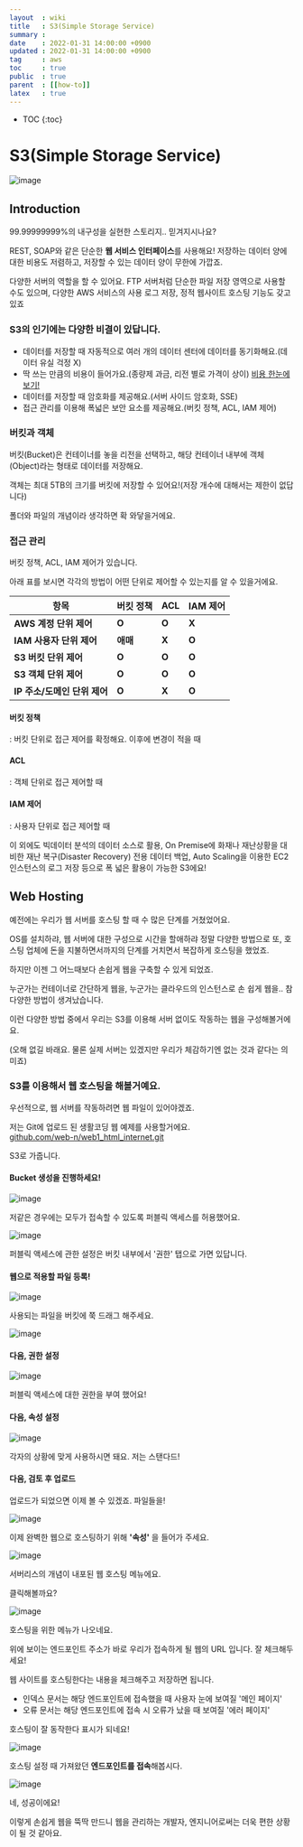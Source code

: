```yaml
---
layout  : wiki
title   : S3(Simple Storage Service)
summary :
date    : 2022-01-31 14:00:00 +0900
updated : 2022-01-31 14:00:00 +0900
tag     : aws
toc     : true
public  : true
parent  : [[how-to]]
latex   : true
---
```

* TOC
{:toc}

# S3(Simple Storage Service)

![image](https://user-images.githubusercontent.com/60500649/151740824-b0d1af89-8290-4174-8c58-6690e4f80e4a.png)


## Introduction

99.99999999%의 내구성을 실현한 스토리지.. 믿겨지시나요?

REST, SOAP와 같은 단순한 **웹 서비스 인터페이스**를 사용해요! 저장하는 데이터 양에 대한 비용도 저렴하고, 저장할 수 있는 데이터 양이 무한에 가깝죠.

다양한 서버의 역할을 할 수 있어요. FTP 서버처럼 단순한 파일 저장 영역으로 사용할 수도 있으며, 다양한 AWS 서비스의 사용 로그 저장, 정적 웹사이트 호스팅 기능도 갖고있죠

### S3의 인기에는 다양한 비결이 있답니다.

-   데이터를 저장할 때 자동적으로 여러 개의 데이터 센터에 데이터를 동기화해요.(데이터 유실 걱정 X)
-   딱 쓰는 만큼의 비용이 들어가요.(종량제 과금, 리전 별로 가격이 상이) [비용 한눈에 보기!](https://aws.amazon.com/ko/s3/pricing/?nc=sn&loc=4)
-   데이터를 저장할 때 암호화를 제공해요.(서버 사이드 암호화, SSE)
-   접근 관리를 이용해 폭넓은 보안 요소를 제공해요.(버킷 정책, ACL, IAM 제어)

### 버킷과 객체

버킷(Bucket)은 컨테이너를 놓을 리전을 선택하고, 해당 컨테이너 내부에 객체(Object)라는 형태로 데이터를 저장해요.

객체는 최대 5TB의 크기를 버킷에 저장할 수 있어요!(저장 개수에 대해서는 제한이 없답니다)

폴더와 파일의 개념이라 생각하면 확 와닿을거에요.

### 접근 관리

버킷 정책, ACL, IAM 제어가 있습니다.

아래 표를 보시면 각각의 방법이 어떤 단위로 제어할 수 있는지를 알 수 있을거에요.

| **항목** | **버킷 정책** | **ACL** | **IAM 제어** |
| --- | --- | --- | --- |
| **AWS 계정 단위 제어** | **O** | **O** | **X** |
| **IAM 사용자 단위 제어** | **애매** | **X** | **O** |
| **S3 버킷 단위 제어** | **O** | **O** | **O** |
| **S3 객체 단위 제어** | **O** | **O** | **O** |
| **IP 주소/도메인 단위 제어** | **O** | **X** | **O** |

#### 버킷 정책

: 버킷 단위로 접근 제어를 확정해요. 이후에 변경이 적을 때

#### ACL

: 객체 단위로 접근 제어할 때

#### IAM 제어

: 사용자 단위로 접근 제어할 때

이 외에도 빅데이터 분석의 데이터 소스로 활용, On Premise에 화재나 재난상황을 대비한 재난 복구(Disaster Recovery) 전용 데이터 백업, Auto Scaling을 이용한 EC2 인스턴스의 로그 저장 등으로 폭 넓은 활용이 가능한 S3에요!

## Web Hosting

예전에는 우리가 웹 서버를 호스팅 할 때 수 많은 단계를 거쳤었어요.

OS를 설치하랴, 웹 서버에 대한 구성으로 시간을 할애하랴 정말 다양한 방법으로 또, 호스팅 업체에 돈을 지불하면서까지의 단계를 거치면서 복잡하게 호스팅을 했었죠.

하지만 이젠 그 어느때보다 손쉽게 웹을 구축할 수 있게 되었죠.

누군가는 컨테이너로 간단하게 웹을, 누군가는 클라우드의 인스턴스로 손 쉽게 웹을.. 참 다양한 방법이 생겨났습니다.

이런 다양한 방법 중에서 우리는 S3를 이용해 서버 없이도 작동하는 웹을 구성해볼거에요.

(오해 없길 바래요. 물론 실제 서버는 있겠지만 우리가 체감하기엔 없는 것과 같다는 의미죠)

### S3를 이용해서 웹 호스팅을 해볼거예요.

우선적으로, 웹 서버를 작동하려면 웹 파일이 있어야겠죠.

저는 Git에 업로드 된 생활코딩 웹 예제를 사용할거에요.  
[github.com/web-n/web1\_html\_internet.git](https://github.com/web-n/web1_html_internet.git)

S3로 가줍니다.

#### Bucket 생성을 진행하세요!

![image](https://user-images.githubusercontent.com/60500649/151740590-07130e7a-db86-4452-bd6f-c068e451b365.png)


저같은 경우에는 모두가 접속할 수 있도록 퍼블릭 액세스를 허용했어요.

![image](https://user-images.githubusercontent.com/60500649/151740613-74755986-9e7f-4eec-ad19-ff24e484da3b.png)


퍼블릭 액세스에 관한 설정은 버킷 내부에서 '권한' 탭으로 가면 있답니다.

#### 웹으로 적용할 파일 등록!

![image](https://user-images.githubusercontent.com/60500649/151740631-5804590e-a1d3-4701-89e3-ef543f349a06.png)


사용되는 파일을 버킷에 쭉 드래그 해주세요.

![image](https://user-images.githubusercontent.com/60500649/151740644-0d014ba3-befa-447a-8372-9415fcaf155a.png)


#### 다음, 권한 설정

![image](https://user-images.githubusercontent.com/60500649/151740669-7fee366f-0aa8-47ba-b3b6-afd0f25c7a80.png)


퍼블릭 액세스에 대한 권한을 부여 했어요!

#### 다음, 속성 설정

![image](https://user-images.githubusercontent.com/60500649/151740712-17355b13-41e6-430b-b66f-5190a0a4851b.png)


각자의 상황에 맞게 사용하시면 돼요. 저는 스탠다드!

#### 다음, 검토 후 업로드

업로드가 되었으면 이제 볼 수 있겠죠. 파일들을!

![image](https://user-images.githubusercontent.com/60500649/151740722-6c9650c5-0244-41a7-8c93-93e793ec1f05.png)


이제 완벽한 웹으로 호스팅하기 위해 **'속성'** 을 들어가 주세요.

![image](https://user-images.githubusercontent.com/60500649/151740729-c61f34d2-2655-47d7-a531-a0868489ac24.png)


서버리스의 개념이 내포된 웹 호스팅 메뉴에요.

클릭해볼까요?

![image](https://user-images.githubusercontent.com/60500649/151740746-2e425bb7-7dff-4382-a2d9-cbe40c8922c9.png)



호스팅을 위한 메뉴가 나오네요.

위에 보이는 엔드포인트 주소가 바로 우리가 접속하게 될 웹의 URL 입니다. 잘 체크해두세요!

웹 사이트를 호스팅한다는 내용을 체크해주고 저장하면 됩니다.

-   인덱스 문서는 해당 엔드포인트에 접속했을 때 사용자 눈에 보여질 '메인 페이지'
-   오류 문서는 해당 엔드포인트에 접속 시 오류가 났을 때 보여질 '에러 페이지'


호스팅이 잘 동작한다 표시가 되네요!

![image](https://user-images.githubusercontent.com/60500649/151740760-0266e106-49e5-4f91-929d-98280f0cb54b.png)


호스팅 설정 때 가져왔던 **엔드포인트를 접속**해봅시다.

![image](https://user-images.githubusercontent.com/60500649/151740777-508e7235-28b8-4fc2-b924-636b191c93ec.png)


네, 성공이에요!

이렇게 손쉽게 웹을 뚝딱 만드니 웹을 관리하는 개발자, 엔지니어로써는 더욱 편한 상황이 될 것 같아요.
